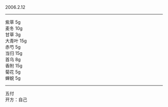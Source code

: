 2006.2.12

---
紫草
5g  
麦冬
10g  
甘草
3g  
大青叶
15g  
赤芍
5g  
当归
15g  
首乌
8g  
香附
15g  
菊花
5g  
蝉蜕
5g  

---
五付  
开方：自己